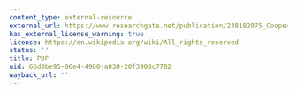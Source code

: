 ```yaml
---
content_type: external-resource
external_url: https://www.researchgate.net/publication/238182075_Cooperation_on_International_Rivers
has_external_license_warning: true
license: https://en.wikipedia.org/wiki/All_rights_reserved
status: ''
title: PDF
uid: 66d0be95-06e4-4960-a030-20f3908c7782
wayback_url: ''
---
```

